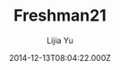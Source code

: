 ---
title: Freshman21
github: 'https://github.com/yulijia/freshman21'
demo: 'http://yulijia.net/freshman21/'
author: Lijia Yu
ssg:
  - Jekyll
cms:
  - No Cms
date: 2014-12-13T08:04:22.000Z
github_branch: master
description: 'Welcome to use Jekyll theme Freshman21. '
stale: true
---